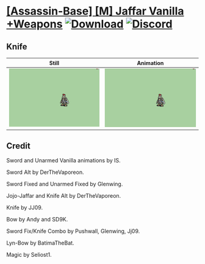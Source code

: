 # [\[Assassin-Base\] \[M\] Jaffar Vanilla +Weapons](./) [![Download](https://img.shields.io/badge/Download--red?style=social&logo=github)](https://minhaskamal.github.io/DownGit/#/home?url=https://github.com/Klokinator/FE-Repo/tree/main/Battle%20Animations%2FInfantry%20-%20(Swd)%20Thieves%2C%20Rogues%2C%20Assassins%2F%5BAssassin-Base%5D%20%5BM%5D%20Jaffar%20Vanilla%20%2BWeapons%2F1.%20Knife%20(Alt)) [![Discord](https://img.shields.io/badge/Discord--blue?style=social&logo=discord)](https://discord.gg/C7VNGnyTPA)

## Knife

| Still | Animation |
| :---: | :-------: |
| ![Knife still](./Knife_000.png) | ![Knife](./Knife.gif) |

## Credit

Sword and Unarmed Vanilla animations by IS.

Sword Alt by DerTheVaporeon.

Sword Fixed and Unarmed Fixed by Glenwing.

Jojo-Jaffar and Knife Alt by DerTheVaporeon.

Knife by JJ09.

Bow by Andy and SD9K.

Sword Fix/Knife Combo by Pushwall, Glenwing, Jj09.

Lyn-Bow by BatimaTheBat.

Magic by Seliost1.
